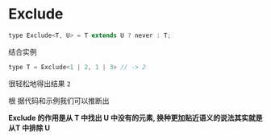 # Exclude

```javascript
type Exclude<T, U> = T extends U ? never : T;
```

结合实例

```javascript
type T = Exclude<1 | 2, 1 | 3> // -> 2
```

很轻松地得出结果 `2`

根 据代码和示例我们可以推断出 

**Exclude 的作用是从 T 中找出 U 中没有的元素, 换种更加贴近语义的说法其实就是从T 中排除 U**

